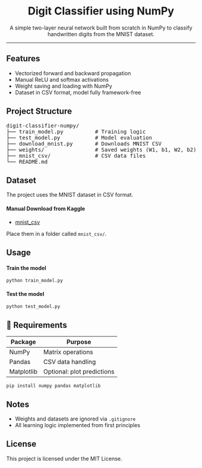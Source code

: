 <h1 align="center">Digit Classifier using NumPy</h1>

<p align="center">
  A simple two-layer neural network built from scratch in NumPy to classify handwritten digits from the MNIST dataset.
</p>

<hr>

<h2> Features</h2>

<ul>
  <li>Vectorized forward and backward propagation</li>
  <li>Manual ReLU and softmax activations</li>
  <li>Weight saving and loading with NumPy</li>
  <li>Dataset in CSV format, model fully framework-free</li>
</ul>

<h2> Project Structure</h2>

<pre>
digit-classifier-numpy/
├── train_model.py          # Training logic
├── test_model.py           # Model evaluation
├── download_mnist.py       # Downloads MNIST CSV
├── weights/                # Saved weights (W1, b1, W2, b2)
├── mnist_csv/              # CSV data files
└── README.md
</pre>

<h2> Dataset</h2>

<p>The project uses the MNIST dataset in CSV format.</p>

<h4>Manual Download from Kaggle</h4>

<ul>
  <li><a href="https://www.kaggle.com/datasets/oddrationale/mnist-in-csv">mnist_csv</a></li>
</ul>

<p>Place them in a folder called <code>mnist_csv/</code>.</p>

<h2> Usage</h2>

<h4>Train the model</h4>

<pre><code>python train_model.py</code></pre>

<h4>Test the model</h4>

<pre><code>python test_model.py</code></pre>

<h2>🔧 Requirements</h2>

<table>
  <thead>
    <tr><th>Package</th><th>Purpose</th></tr>
  </thead>
  <tbody>
    <tr><td>NumPy</td><td>Matrix operations</td></tr>
    <tr><td>Pandas</td><td>CSV data handling</td></tr>
    <tr><td>Matplotlib</td><td>Optional: plot predictions</td></tr>
  </tbody>
</table>

<pre><code>pip install numpy pandas matplotlib</code></pre>

<h2> Notes</h2>

<ul>
  <li>Weights and datasets are ignored via <code>.gitignore</code></li>
  <li>All learning logic implemented from first principles</li>
</ul>

<h2> License</h2>

<p>This project is licensed under the MIT License.</p>